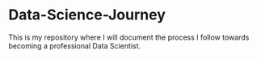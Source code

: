 # Data-Science-Journey
This is my repository where I will document the process I follow towards becoming a professional Data Scientist.
